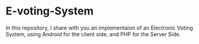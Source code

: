 # E-voting-System
In this repository, I share with you an implementaion of an Electronic Voting System, using Android for the client side, and PHP for the Server Side.
